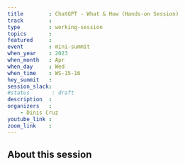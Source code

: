 ```yaml
---
title        : ChatGPT - What & How (Hands-on Session) 
track        :
type         : working-session
topics       :
featured     :
event        : mini-summit
when_year    : 2023
when_month   : Apr
when_day     : Wed
when_time    : WS-15-16
hey_summit   : 
session_slack:
#status       : draft
description  :
organizers   :
    - Dinis Cruz 
youtube_link :
zoom_link    :
---
```


## About this session
